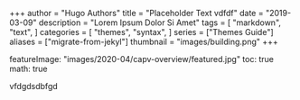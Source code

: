 +++
author = "Hugo Authors"
title = "Placeholder Text vdfdf"
date = "2019-03-09"
description = "Lorem Ipsum Dolor Si Amet"
tags = [
    "markdown",
    "text",
]
categories = [
    "themes",
    "syntax",
]
series = ["Themes Guide"]
aliases = ["migrate-from-jekyl"]
thumbnail = "images/building.png"
+++

featureImage: "images/2020-04/capv-overview/featured.jpg"
toc: true
math: true

vfdgdsdbfgd
